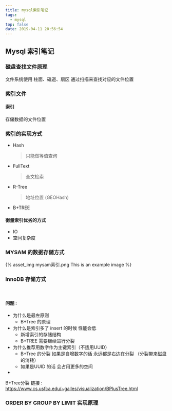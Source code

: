 ```yaml
---
title: mysql索引笔记
tags:
  - mysql
top: false
date: 2019-04-11 20:56:54
---
```




## Mysql 索引笔记

### 磁盘查找文件原理 

文件系统使用 柱面、磁道、扇区 通过扫描来查找对应的文件位置




### 索引文件

#### 索引 

存储数据的文件位置 



### 索引的实现方式

- Hash  

  > 只能做等值查询

- FullText

  > 全文检索

- R-Tree

  > 地址位置 (GEOHash)

- B+TREE 

#### 衡量索引优劣的方式 

- IO
- 空间复杂度



### MYSAM 的数据存储方式


{% asset_img mysam索引.png This is an example image %}


### InnoDB 存储方式

​	





#### 问题 :

- 为什么是最左原则
  - B+Tree 的原理
- 为什么是索引多了 insert 的时候 性能会低 
  - 新增索引的存储结构
  - B+TREE 需要继续进行分裂 
- 为什么推荐用数字作为主键索引（不适用UUID）
  -  B+Tree 的分裂 如果是自增数字的话 永远都是右边在分裂 （分裂带来磁盘的消耗）
  - 如果是UUID 的话 会占用更多的空间
- 



B+Tree分裂  链接 : <https://www.cs.usfca.edu/~galles/visualization/BPlusTree.html>



### ORDER BY  GROUP BY  LIMIT 实现原理 



